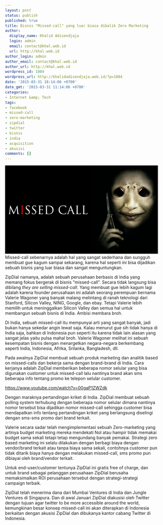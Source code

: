 ```yaml
---
layout: post
status: publish
published: true
title: Bisnis "Missed-call" yang luar biasa dibalik Zero Marketing
author:
  display_name: Khalid Adisendjaja
  login: admin
  email: contact@khal.web.id
  url: http://khal.web.id
author_login: admin
author_email: contact@khal.web.id
author_url: http://khal.web.id
wordpress_id: 1084
wordpress_url: http://khalidadisendjaja.web.id/?p=1084
date: '2015-03-31 18:14:06 +0700'
date_gmt: '2015-03-31 11:14:06 +0700'
categories:
- Internet &amp; Tech
tags:
- facebook
- missed-call
- zero-marketing
- zipdial
- twitter
- bisnis
- india
- acquisition
- akusisi
comments: []
---
```

[![One-Missed-Call-Review-Logo1](/images/One-Missed-Call-Review-Logo1.jpg)](/images/One-Missed-Call-Review-Logo1.jpg) Missed-call sebenarnya adalah hal yang sangat sederhana dan sungguh membuat gue kagum sampai sekarang, karena hal seperti ini bisa dijadikan sebuah bisnis yang luar biasa dan sangat menguntungkan.

ZipDial namanya, adalah sebuah perusahaan berbasis di India yang memang fokus bergerak di bisnis "missed-call". Secara tidak langsung bisa dibilang _they are selling missed-call_. Yang membuat gue lebih kagum lagi adalah karena founder perusahaan ini adalah seorang perempuan bernama Valerie Wagoner yang banyak malang melintang di ranah teknologi dari Stanford, Silicon Valley, NING, Google, dan ebay. Tetapi Valerie lebih memilih untuk meninggalkan Silicon Valley dan semua hal untuk membangun sebuah bisnis di India. Ambisi membara broh.

Di India, sebuah missed-call itu mempunyai arti yang sangat banyak, jadi bukan hanya sekedar angin lewat saja. Kalau menurut gue sih tidak hanya di India saja, bahkan di Indonesia pun seperti itu karena tidak lain alasan yang sangat jelas yaitu pulsa mahal broh. Valerie Wagoner melihat ini sebuah kesempatan bisnis dengan menargetkan negara-negara berkembang seperti India, Indonesia, Afrika, Srilanka, Bangladesh, dll.

Pada awalnya ZipDial membuat sebuah produk marketing dan analitik based on missed-calls dan bekerja sama dengan brand-brand di India. Cara kerjanya adalah ZipDial memberikan beberapa nomor selular yang bisa digunakan customer untuk missed-call lalu nantinya brand akan sms beberapa info tentang promo ke telepon selular customer.

https://www.youtube.com/watch?v=00gaP1ZWZdk

Dengan maraknya pertandingan kriket di India. ZipDial membuat sebuah polling system terhubung dengan beberapa nomor selular dimana nantinya nomor tersebut bisa dijadikan nomor missed-call sehingga customer bisa mendapatkan info tentang pertandingan kriket yang berlangsung diselingi dengan sms-sms promo dari brand terkait.

Valerie secara sadar telah mengimplementasi sebuah Zero-marketing yang artinya budget marketing mereka mendekati Nol atau hampir tidak memakai budget sama sekali tetapi tetap mengundang banyak pemakai. Strategi zero based marketing ini selalu dilakukan dengan berbagi biaya dengan vendor/brand terkait atau tanpa biaya sama sekali, contohnya customer pun tidak ditarik biaya hanya dengan melakukan missed-call, sms promo pun dibiayai oleh brand/vendor terkait.

Untuk end-user/customer tentunya ZipDial ini gratis free of charge, dan untuk brand sebagai pelanggan perusahaan ZipDial berusaha memaksimalkan ROI perusahaan tersebut dengan strategi-strategi campaign terbaik.

ZipDial telah menerima dana dari Mumbai Ventures di India dan Jungle Ventures di Singapura. Dan di awal Januari ZipDial diakusisi oleh Twitter dengan tujuan agar twitter to be more accessible around the world, kemungkinan besar konsep missed-call ini akan diterapkan di Indonesia berkaitan dengan akusisi ZipDial dan dibukanya kantor cabang Twitter di Indonesia.